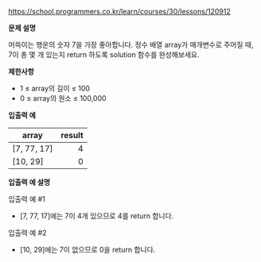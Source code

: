 https://school.programmers.co.kr/learn/courses/30/lessons/120912

**문제 설명**

머쓱이는 행운의 숫자 7을 가장 좋아합니다. 정수 배열 array가 매개변수로 주어질 때, <br> 7이 총 몇 개 있는지 return 하도록 solution 함수를 완성해보세요.

**제한사항**

- 1 ≤ array의 길이 ≤ 100
- 0 ≤ array의 원소 ≤ 100,000

**입출력 예**

| array       | 	result |
|-------------|--------:|
| [7, 77, 17] |      	4 |
| [10, 29]    |      	0 |

**입출력 예 설명**

입출력 예 #1

- [7, 77, 17]에는 7이 4개 있으므로 4를 return 합니다.

입출력 예 #2

- [10, 29]에는 7이 없으므로 0을 return 합니다.